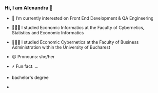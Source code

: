 ### Hi, I am Alexandra 👋

- 🔭 I’m currently interested on Front End Development & QA Engineering
- 👩🏻‍🎓 I studied Economic Informatics at the Faculty of Cybernetics, Statistics and Economic Informatics
- 👩🏻‍🎓 I studied Economic Cybernetics at the Faculty of Business Administration within the University of Bucharest 
- 😄 Pronouns: she/her
- ⚡ Fun fact: ...

- bachelor's degree

-
<!--
**alexandraputanu/alexandraputanu** is a ✨ _special_ ✨ repository because its `README.md` (this file) appears on your GitHub profile.

Here are some ideas to get you started:

- 🔭 I’m currently working on ...
- 🌱 I studied Computer Science
- 👯 I’m looking to collaborate on ...
- 🤔 I’m looking for help with ...
- 💬 Ask me about ...
- 📫 How to reach me: ...
- 😄 Pronouns: ...
- ⚡ Fun fact: ...
-->
